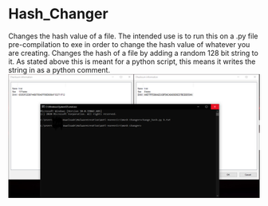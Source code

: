 # Hash_Changer
Changes the hash value of a file. The intended use is to run this on a .py file pre-compilation to exe in order to change the hash value of whatever you are creating. 
Changes the hash of a file by adding a random 128 bit string to it. As stated above this is meant for a python script, this means it writes the string in as a python comment.
![alt text](https://github.com/aarondegrave/Hash_Changer/blob/main/example.PNG)
